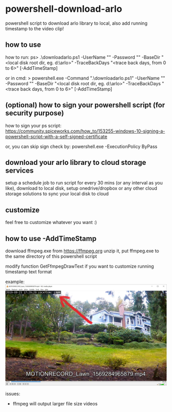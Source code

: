# powershell-download-arlo
powershell script to download arlo library to local, also add running timestamp to the video clip! 


## how to use
how to run: ps> .\downloadarlo.ps1 
-UserName "<email address of arlo account>" -Password "<password of arlo account>" 
-BaseDir "<local disk root dir, eg. d:\arlo>" -TraceBackDays "<trace back days, from 0 to 6>" \[-AddTimeStamp\]

or in cmd: > powershell.exe -Command ".\downloadarlo.ps1" 
-UserName "<email address of arlo account>" -Password "<password of arlo account>" 
-BaseDir "<local disk root dir, eg. d:\arlo>" -TraceBackDays "<trace back days, from 0 to 6>" \[-AddTimeStamp\]

## (optional) how to sign your powershell script (for security purpose)
how to sign your ps script: https://community.spiceworks.com/how_to/153255-windows-10-signing-a-powershell-script-with-a-self-signed-certificate

or, you can skip sign check by: powershell.exe -ExecutionPolicy ByPass

## download your arlo library to cloud storage services
setup a schedule job to run script for every 30 mins (or any interval as you like), download to local disk, setup onedrive/dropbox or any other cloud storage solutions to sync your local disk to cloud


## customize
feel free to customize whatever you want :) 

## how to use -AddTimeStamp
download ffmpeg.exe from https://ffmpeg.org unzip it, put ffmpeg.exe to the same directory of this powershell script

modify function GetFfmpegDrawText if you want to customize running timestamp text format


example:
![video with timestamp](https://github.com/Zhangwei-WU/powershell-download-arlo/raw/master/screenshoot.jpg "video with timestamp")

issues:
* ffmpeg will output larger file size videos